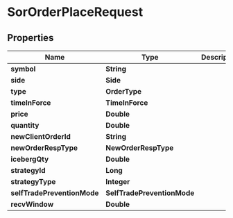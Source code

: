 

# SorOrderPlaceRequest


## Properties

| Name | Type | Description | Notes |
|------------ | ------------- | ------------- | -------------|
|**symbol** | **String** |  |  |
|**side** | **Side** |  |  |
|**type** | **OrderType** |  |  |
|**timeInForce** | **TimeInForce** |  |  [optional] |
|**price** | **Double** |  |  [optional] |
|**quantity** | **Double** |  |  |
|**newClientOrderId** | **String** |  |  [optional] |
|**newOrderRespType** | **NewOrderRespType** |  |  [optional] |
|**icebergQty** | **Double** |  |  [optional] |
|**strategyId** | **Long** |  |  [optional] |
|**strategyType** | **Integer** |  |  [optional] |
|**selfTradePreventionMode** | **SelfTradePreventionMode** |  |  [optional] |
|**recvWindow** | **Double** |  |  [optional] |



